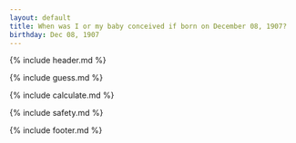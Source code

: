 ```yaml
---
layout: default
title: When was I or my baby conceived if born on December 08, 1907?
birthday: Dec 08, 1907
---
```


{% include header.md %}

{% include guess.md %}

{% include calculate.md %}

{% include safety.md %}

{% include footer.md %}



